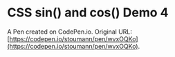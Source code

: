 # CSS sin() and cos() Demo 4

A Pen created on CodePen.io. Original URL: [https://codepen.io/stoumann/pen/wvxOQKo](https://codepen.io/stoumann/pen/wvxOQKo).

